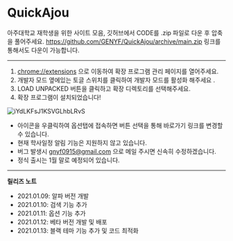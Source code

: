 # QuickAjou

아주대학교 재학생을 위한 사이트 모음, 깃허브에서 CODE를 .zip 파일로 다운 후 압축을 풀어주세요.
<https://github.com/GENYF/QuickAjou/archive/main.zip> 링크를 통해서도 다운이 가능합니다.

---

1. <chrome://extensions> 으로 이동하여 확장 프로그램 관리 페이지를 열어주세요.
2. 개발자 모드 옆에있는 토글 스위치를 클릭하여 개발자 모드를 활성화 해주세요 .
3. LOAD UNPACKED 버튼을 클릭하고 확장 디렉토리를 선택해주세요.
4. 확장 프로그램이 설치되었습니다!

![iYdLKFsJ1KSVGLhbLRvS](https://user-images.githubusercontent.com/28863210/104153634-30412c00-5426-11eb-9e99-725555495f3f.png)

* 아이콘을 우클릭하여 옵션탭에 접속하면 버튼 선택을 통해 바로가기 링크를 변경할 수 있습니다.
* 현재 학사일정 알림 기능은 지원하지 않고 있습니다.
* 버그 발생시 gnyf0915@gmail.com 으로 메일 주시면 신속히 수정하겠습니다. 
* 정식 출시는 1월 말로 예정되어 있습니다.

---

**릴리즈 노트**
* 2021.01.09: 알파 버전 개발
* 2021.01.10: 검색 기능 추가
* 2021.01.11: 옵션 기능 추가
* 2021.01.12: 베타 버전 개발 및 배포
* 2021.01.13: 블랙 테마 기능 추가 및 코드 최적화
